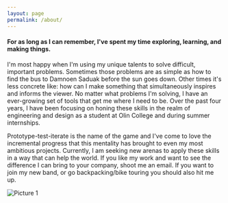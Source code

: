 ```yaml
---
layout: page
permalink: /about/
---
```


#### For as long as I can remember, I've spent my time exploring, learning, and making things.

I'm most happy when I'm using my unique talents to solve difficult, important problems. Sometimes those problems are as simple as how to find the bus to Damnoen Saduak before the sun goes down. Other times it's less concrete like: how can I make something that simultaneously inspires and informs the viewer. No matter what problems I'm solving, I have an ever-growing set of tools that get me where I need to be. Over the past four years, I have been focusing on honing these skills in the realm of engineering and design as a student at Olin College and during summer internships.

Prototype-test-iterate is the name of the game and I've come to love the incremental progress that this mentality has brought to even my most ambitious projects. Currently, I am seeking new arenas to apply these skills in a way that can help the world. If you like my work and want to see the difference I can bring to your company, shoot me an email. If you want to join my new band, or go backpacking/bike touring you should also hit me up. 



![Picture 1]({{"/assets/pano.jpg"|absolute_url}})


